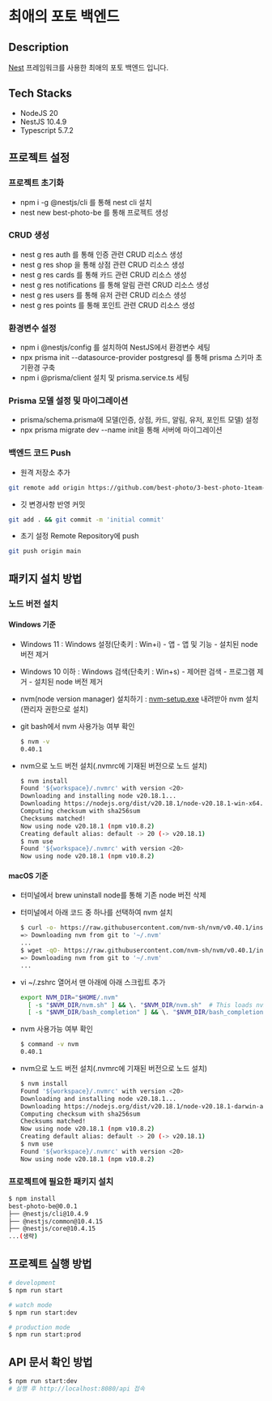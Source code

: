 # 최애의 포토 백엔드

## Description

[Nest](https://github.com/nestjs/nest) 프레임워크를 사용한 최애의 포토 백엔드 입니다.

## Tech Stacks

- NodeJS 20
- NestJS 10.4.9
- Typescript 5.7.2

## 프로젝트 설정

### 프로젝트 초기화

- npm i -g @nestjs/cli 를 통해 nest cli 설치
- nest new best-photo-be 를 통해 프로젝트 생성

### CRUD 생성

- nest g res auth 를 통해 인증 관련 CRUD 리소스 생성
- nest g res shop 을 통해 상점 관련 CRUD 리소스 생성
- nest g res cards 를 통해 카드 관련 CRUD 리소스 생성
- nest g res notifications 를 통해 알림 관련 CRUD 리소스 생성
- nest g res users 를 통해 유저 관련 CRUD 리소스 생성
- nest g res points 를 통해 포인트 관련 CRUD 리소스 생성

### 환경변수 설정

- npm i @nestjs/config 를 설치하여 NestJS에서 환경변수 세팅
- npx prisma init --datasource-provider postgresql 를 통해 prisma 스키마 초기환경 구축
- npm i @prisma/client 설치 및 prisma.service.ts 세팅

### Prisma 모델 설정 및 마이그레이션

- prisma/schema.prisma에 모델(인증, 상점, 카드, 알림, 유저, 포인트 모델) 설정
- npx prisma migrate dev --name init을 통해 서버에 마이그레이션

### 백엔드 코드 Push

- 원격 저장소 추가

```bash
git remote add origin https://github.com/best-photo/3-best-photo-1team-be.git
```

- 깃 변경사항 반영 커밋

```bash
git add . && git commit -m 'initial commit'
```

- 초기 설정 Remote Repository에 push

```bash
git push origin main
```

## 패키지 설치 방법

### 노드 버전 설치

#### Windows 기준

- Windows 11 : Windows 설정(단축키 : Win+i) - 앱 - 앱 및 기능 - 설치된 node 버전 제거
- Windows 10 이하 : Windows 검색(단축키 : Win+s) - 제어판 검색 - 프로그램 제거 - 설치된 node 버전 제거
- nvm(node version manager) 설치하기 : [nvm-setup.exe](https://github.com/coreybutler/nvm-windows/releases/download/1.2.1/nvm-setup.zip) 내려받아 nvm 설치(꽌리자 권한으로 설치)
- git bash에서 nvm 사용가능 여부 확인

  ```bash
  $ nvm -v
  0.40.1
  ```

- nvm으로 노드 버전 설치(.nvmrc에 기재된 버전으로 노드 설치)

  ```bash
  $ nvm install
  Found '${workspace}/.nvmrc' with version <20>
  Downloading and installing node v20.18.1...
  Downloading https://nodejs.org/dist/v20.18.1/node-v20.18.1-win-x64.tar.xz...
  Computing checksum with sha256sum
  Checksums matched!
  Now using node v20.18.1 (npm v10.8.2)
  Creating default alias: default -> 20 (-> v20.18.1)
  $ nvm use
  Found '${workspace}/.nvmrc' with version <20>
  Now using node v20.18.1 (npm v10.8.2)
  ```

#### macOS 기준

- 터미널에서 brew uninstall node를 통해 기존 node 버전 삭제
- 터미널에서 아래 코드 중 하나를 선택하여 nvm 설치

  ```bash
  $ curl -o- https://raw.githubusercontent.com/nvm-sh/nvm/v0.40.1/install.sh | bash
  => Downloading nvm from git to '~/.nvm'
  ...
  $ wget -qO- https://raw.githubusercontent.com/nvm-sh/nvm/v0.40.1/install.sh | bash
  => Downloading nvm from git to '~/.nvm'
  ...
  ```

- vi ~/.zshrc 열어서 맨 아래에 아래 스크립트 추가

  ```zsh
  export NVM_DIR="$HOME/.nvm"
    [ -s "$NVM_DIR/nvm.sh" ] && \. "$NVM_DIR/nvm.sh"  # This loads nvm
    [ -s "$NVM_DIR/bash_completion" ] && \. "$NVM_DIR/bash_completion"  # This loads nvm bash_completion
  ```

- nvm 사용가능 여부 확인

  ```bash
  $ command -v nvm
  0.40.1
  ```

- nvm으로 노드 버전 설치(.nvmrc에 기재된 버전으로 노드 설치)

  ```bash
  $ nvm install
  Found '${workspace}/.nvmrc' with version <20>
  Downloading and installing node v20.18.1...
  Downloading https://nodejs.org/dist/v20.18.1/node-v20.18.1-darwin-arm64.tar.xz...
  Computing checksum with sha256sum
  Checksums matched!
  Now using node v20.18.1 (npm v10.8.2)
  Creating default alias: default -> 20 (-> v20.18.1)
  $ nvm use
  Found '${workspace}/.nvmrc' with version <20>
  Now using node v20.18.1 (npm v10.8.2)
  ```

</details>

### 프로젝트에 필요한 패키지 설치

```bash
$ npm install
best-photo-be@0.0.1
├── @nestjs/cli@10.4.9
├── @nestjs/common@10.4.15
├── @nestjs/core@10.4.15
...(생략)
```

## 프로젝트 실행 방법

```bash
# development
$ npm run start

# watch mode
$ npm run start:dev

# production mode
$ npm run start:prod
```

## API 문서 확인 방법

```bash
$ npm run start:dev
# 실행 후 http://localhost:8080/api 접속
```
